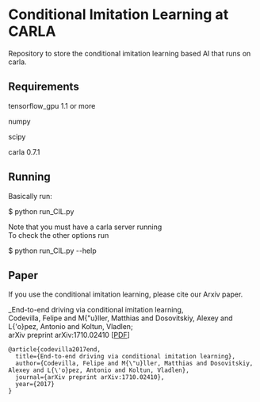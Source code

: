Conditional Imitation Learning at CARLA
===============

Repository to store the conditional imitation learning based
AI that runs on carla.

Requirements
-------
tensorflow_gpu 1.1 or more

numpy

scipy

carla 0.7.1


Running
------
Basically run:

$ python run_CIL.py

Note that you must have a carla server running  <br>
To check the other options run

$ python run_CIL.py --help

Paper
-----

If you use the conditional imitation learning, please cite our Arxiv paper.

_End-to-end driving via conditional imitation learning, <br>
Codevilla, Felipe and M{\"u}ller, Matthias and Dosovitskiy, Alexey and L{\'o}pez, Antonio and Koltun, Vladlen;  <br> arXiv preprint arXiv:1710.02410
[[PDF](http://vladlen.info/papers/conditional-imitation.pdf)]


```
@article{codevilla2017end,
  title={End-to-end driving via conditional imitation learning},
  author={Codevilla, Felipe and M{\"u}ller, Matthias and Dosovitskiy, Alexey and L{\'o}pez, Antonio and Koltun, Vladlen},
  journal={arXiv preprint arXiv:1710.02410},
  year={2017}
}

